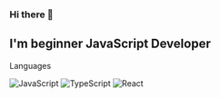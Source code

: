 ### Hi there 👋
## I'm beginner JavaScript Developer

Languages 

![JavaScript](https://img.shields.io/badge/javascript-090909.svg?style=for-the-badge&logo=javascript&logoColor=white)
![TypeScript](https://img.shields.io/badge/typescript-090909.svg?style=for-the-badge&logo=typescript&logoColor=white)
![React](https://img.shields.io/badge/react-090909.svg?style=for-the-badge&logo=react&logoColor=white)



